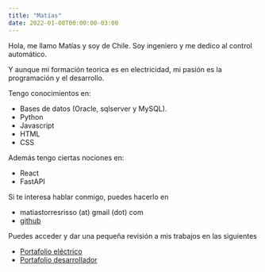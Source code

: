```yaml
---
title: "Matías"
date: 2022-01-08T00:00:00-03:00
---
```


Hola, me llamo Matías y soy de Chile. Soy ingeniero y me dedico al control automático.

Y aunque mi formación teorica es en electricidad, mi pasión es la programación y el desarrollo.

Tengo conocimientos en:
* Bases de datos (Oracle, sqlserver y MySQL).
* Python
* Javascript
* HTML
* CSS

Además tengo ciertas nociones en:
* React
* FastAPI

Si te interesa hablar conmigo, puedes hacerlo en
* matiastorresrisso (at) gmail (dot) com
* [github](https://www.github.com/mamatias/)

Puedes acceder y dar una pequeña revisión a mis trabajos en las siguientes
* [Portafolio eléctrico](../portfolio/el)
* [Portafolio desarrollador](../portfolio/cc)